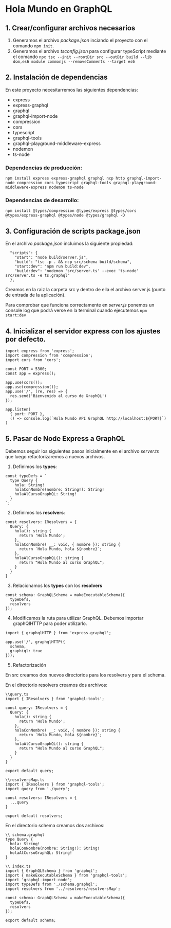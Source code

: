 # Hola Mundo en GraphQL

## 1. Crear/configurar archivos necesarios

1. Generamos el archivo *package.json* inciando el proyecto con el comando ```npm init```.
2. Generamos el archivo *tsconfig.json* para configurar typeScript mediante el comando ```npx tsc --init --rootDir src --outDir build --lib dom,es6 module commonjs --removeComments --target es6```

## 2. Instalación de dependencias

En este proyecto necesitarremos las siguientes dependencias:
- express
- express-graphql
- graphql
- graphql-import-node
- compression
- cors
- typescript
- graphql-tools
- graphql-playground-middleware-express
- nodemon
- ts-node

### Dependencias de producción:
```npm install express express-graphql graphql ncp http graphql-import-node compression cors typescript graphql-tools graphql-playground-middleware-express nodemon ts-node```

### Dependencias de desarrollo:
```npm install @types/compression @types/express @types/cors @types/express-graphql @types/node @types/graphql -D```

## 3. Configuración de scripts package.json

En el archivo *package.json* incluimos la siguiente propiedad:
~~~
  "scripts": {
    "start": "node build/server.js",
    "build": "tsc -p . && ncp src/schema build/schema",
    "start:dev": "npm run build:dev",
    "build:dev": "nodemon 'src/server.ts' --exec 'ts-node' src/server.ts -e ts.graphql"
  },
  ~~~

Creamos en la raiz la carpeta src y dentro de ella el archivo server.js (punto de entrada de la aplicación).

Para comprobar que funciona correctamente en *server.js* ponemos un console log que podrá verse en la terminal cuando ejecutemos ```npm start:dev```

## 4. Inicializar el servidor express con los ajustes por defecto.

~~~
import express from 'express';
import compression from 'compression';
import cors from 'cors';

const PORT = 5300;
const app = express();

app.use(cors());
app.use(compression());
app.use('/', (re, res) => {
  res.send('Bienvenido al curso de GraphQL')
});

app.listen(
  { port: PORT },
  () => console.log(`Hola Mundo API GraphQL http://localhost:${PORT}`)
)
~~~

## 5. Pasar de Node Express a GraphQL

Debemos seguir los siguientes pasos inicialmente en el archivo *server.ts* que luego refactorizaremos a nuevos archivos.

1. Definimos los **types**:
~~~
const typeDefs = `
  type Query {
    hola: String!
    holaConNombre(nombre: String!): String!
    holaAlCursoGraphQL: String!
  }
`;
~~~

2. Definimos los **resolvers**:
~~~
const resolvers: IResolvers = {
  Query: {
    hola(): string {
      return 'Hola Mundo';
    },
    holaConNombre( __: void, { nombre }): string {
      return `Hola Mundo, hola ${nombre}`;
    },
    holaAlCursoGraphQL(): string {
      return "Hola Mundo al curso GraphQL";
    }
  }
}
~~~

3. Relacionamos los **types** con los **resolvers**

~~~
const schema: GraphQLSchema = makeExecutableSchema({
  typeDefs,
  resolvers
});
~~~

4. Modificamos la ruta para utilizar GraphQL. Debemos importar graphQlHTTP para poder utilizarlo.

```import { graphqlHTTP } from 'express-graphql';```
~~~
app.use('/', graphqlHTTP({
  schema,
  graphiql: true
}));
~~~

5. Refactorización

En src creamos dos nuevos directorios para los resolvers y para el schema.

En el directorio resolvers creamos dos archivos:

~~~
\\query.ts
import { IResolvers } from 'graphql-tools';

const query: IResolvers = {
  Query: {
    hola(): string {
      return 'Hola Mundo';
    },
    holaConNombre( __: void, { nombre }): string {
      return `Hola Mundo, hola ${nombre}`;
    },
    holaAlCursoGraphQL(): string {
      return "Hola Mundo al curso GraphQL";
    }
  }
}

export default query;
~~~

~~~
\\resolversMap.ts
import { IResolvers } from 'graphql-tools';
import query from './query';

const resolvers: IResolvers = {
  ...query
}

export default resolvers;
~~~

En el directorio schema creamos dos archivos:

~~~
\\ schema.graphql
type Query {
  hola: String!
  holaConNombre(nombre: String!): String!
  holaAlCursoGraphQL: String!
}
~~~

~~~
\\ index.ts
import { GraphQLSchema } from 'graphql';
import { makeExecutableSchema } from 'graphql-tools';
import 'graphql-import-node';
import typeDefs from './schema.graphql';
import resolvers from '../resolvers/resolversMap';

const schema: GraphQLSchema = makeExecutableSchema({
  typeDefs,
  resolvers
});

export default schema;
~~~